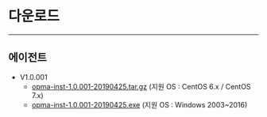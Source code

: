 # 다운로드

---

## 에이전트

- V1.0.001
  - [opma-inst-1.0.001-20190425.tar.gz](opma-inst-1.0.001-20190425.tar.gz) (지원 OS : CentOS 6.x / CentOS 7.x)
  - [opma-inst-1.0.001-20190425.exe](opma-inst-1.0.001-20190425.exe) (지원 OS : Windows 2003~2016)
